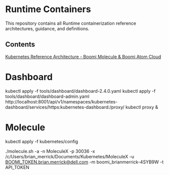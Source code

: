 # Runtime Containers
This repository contains all Runtime containerization reference architectures, guidance, and definitions.
## Contents

[Kubernetes Reference Architecture - Boomi Molecule & Boomi Atom Cloud](https://bitbucket.org/officialboomi/runtime-containers/src/master/kubernetes/)

# Dashboard
kubectl apply -f tools/dashboard/dashboard-2.4.0.yaml
kubectl apply -f tools/dashboard/dashboard-admin.yaml
http://localhost:8001/api/v1/namespaces/kubernetes-dashboard/services/https:kubernetes-dashboard:/proxy/
kubectl proxy &

# Molecule
kubectl apply -f kubernetes/config

./molecule.sh -a -n MoleculeX -p 30036 -x /c/Users/brian_merrick/Documents/Kubernetes/MoleculeX -u BOOMI_TOKEN.brian.merrick@dell.com -m boomi_brianmerrick-4SYB9W -t API_TOKEN